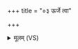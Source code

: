 +++
title = "०३ ऊर्जे त्वा"

+++
<details><summary>मूलम् (VS)</summary>

ऊ॒र्जे त्वा॒ बला॑य॒ त्वौज॑से॒ सह॑से त्वा। अ॑भि॒भूया॑य त्वा राष्ट्र॒भृत्या॑य॒ पर्यू॑हामि श॒तशा॑रदाय ॥
</details>